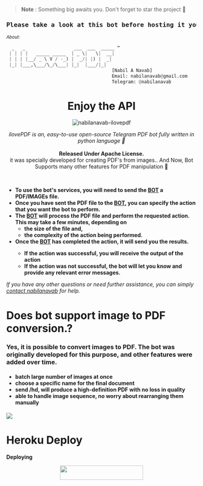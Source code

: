 <head>
  <meta charset="UTF-8">
  <meta name="description" content="Telegram Pdf Bot">
  <meta name="keywords" content="Telegram, pdf, bot, pdfbot, ilovepdf, nabilanavab">
  <meta name="author" content="Nabil A Navab">
</head>

> **Note** 
> : Something big awaits you. Don't forget to star the project 🌟

<h3><pre><center>Please take a look at this bot before hosting it yourself <a href="https://telegram.dog/ilovepdf_bot">: Test Bot</a></center></pre></h3>

<small><i>About:</i></small>

```py
  _   _                  ___  ___  _____ ™
 | | | |   _____ _____  | _ \|   \|  __| 
 | | | |__/ _ \ V / -_) |  _/| |) |  _|  
 |_| |___,\___/\_/\___| |_|  |___/|_|    
                                       [Nabil A Navab] 
                                       Email: nabilanavab@gmail.com
                                       Telegram: @nabilanavab
```

<div align="center">

# Enjoy the API

![nabilanavab-ilovepdf](https://user-images.githubusercontent.com/92616583/211420759-735a72ff-9a0f-4c03-8633-037d5e862ff6.jpg)

<i>ilovePDF is an, easy-to-use open-source Telegram PDF bot fully written in python language 🐍</i>
<br><br>
<b>Released Under Apache License.</b><br>
it was specially developed for creating PDF's from images.. And Now, Bot Supports many other features for PDF manipulation 🦾

</div></br>

<ul><b>
    <li>To use the bot's services, you will need to send the <a href="https://telegram.dog/ilovepdf_bot">BOT</a> a PDF/IMAGEs file.
    <li>Once you have sent the PDF file to the <a href="https://telegram.dog/ilovepdf_bot"> BOT</a>, you can specify the action that you want the bot to perform.
    <li>The <a href="https://telegram.dog/ilovepdf_bot"> BOT</a> will process the PDF file and perform the requested action. This may take a few minutes, depending on
    <ul>
        <li>the size of the file and,
        <li>the complexity of the action being performed.
    </ul>
    <li>Once the <a href="https://telegram.dog/ilovepdf_bot"> BOT</a> has completed the action, it will send you the results.
    <ul>
        <li>If the action was successful, you will receive the output of the action
        <li>If the action was not successful, the bot will let you know and provide any relevant error messages.
    </ul>
</b></ul>

<i>If you have any other questions or need further assistance, you can simply <a href="https://telegram.dog/nabilanavab">contact nabilanavab</a> for help.</i>

<h1>Does bot support image to PDF conversion.?</h1>
<h3>Yes, it is possible to convert images to PDF. The bot was originally developed for this purpose, and other features were added over time.</h3>
<h4>
    <ul>
        <li>batch large number of images at once</li>
        <li>choose a specific name for the final document</li>
        <li>send /hd, will produce a high-definition PDF with no loss in quality</li>
        <li>able to handle image sequence, no worry about rearranging them manually</li>
    </ul>
</h4>
<img src="https://telegra.ph/file/ec0047cc76e7080f818ff.png">
<br/>

# Heroku Deploy

<b>Deploying</b>
<p align="center"><a href="https://heroku.com/deploy?template=https://github.com/nishan2003481/ilovepdf"> <img src="https://img.shields.io/badge/Deploy%20To%20Heroku-black?style=for-the-badge&logo=heroku" width="220" height="38.45"/></a></p>




